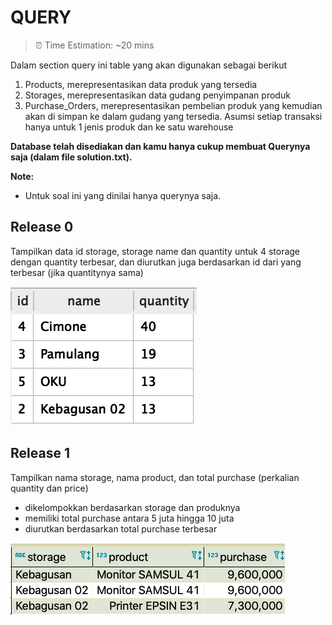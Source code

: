 # QUERY

> ⏰ Time Estimation: ~20 mins

Dalam section query ini table yang akan digunakan sebagai berikut
  1. Products, merepresentasikan data produk yang tersedia
  2. Storages, merepresentasikan data gudang penyimpanan produk
  3. Purchase_Orders, merepresentasikan pembelian produk yang kemudian akan di simpan ke dalam gudang yang tersedia. Asumsi setiap transaksi hanya untuk 1 jenis produk dan ke satu warehouse

**Database telah disediakan dan kamu hanya cukup membuat Querynya saja (dalam file solution.txt).**

**Note:**

- Untuk soal ini yang dinilai hanya querynya saja.

## Release 0

Tampilkan data id storage, storage name dan quantity untuk 4 storage dengan quantity terbesar, dan diurutkan juga berdasarkan id dari yang terbesar (jika quantitynya sama)

![Release0](R0.png)

## Release 1

Tampilkan nama storage, nama product, dan total purchase (perkalian quantity dan price)

- dikelompokkan berdasarkan storage dan produknya
- memiliki total purchase antara 5 juta hingga 10 juta
- diurutkan berdasarkan total purchase terbesar


![Release1](R1.png)
